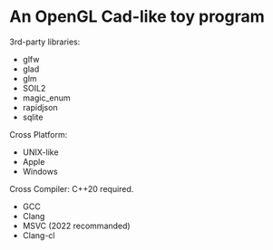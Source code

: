 # An OpenGL Cad-like toy program

3rd-party libraries:
- glfw
- glad
- glm
- SOIL2
- magic_enum
- rapidjson
- sqlite

Cross Platform:
- UNIX-like
- Apple
- Windows

Cross Compiler: C++20 required.
- GCC
- Clang
- MSVC (2022 recommanded)
- Clang-cl
